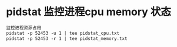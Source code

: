 # pidstat 监控进程cpu memory 状态

```txt
监控进程资源占用
pidstat -p 52453 -u 1 | tee pidstat_cpu.txt
pidstat -p 52453 -r 1 | tee pidstat_memory.txt
```
